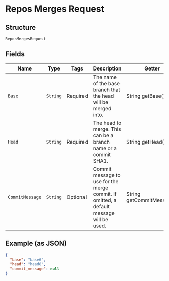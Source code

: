 
# Repos Merges Request

## Structure

`ReposMergesRequest`

## Fields

| Name | Type | Tags | Description | Getter | Setter |
|  --- | --- | --- | --- | --- | --- |
| `Base` | `String` | Required | The name of the base branch that the head will be merged into. | String getBase() | setBase(String base) |
| `Head` | `String` | Required | The head to merge. This can be a branch name or a commit SHA1. | String getHead() | setHead(String head) |
| `CommitMessage` | `String` | Optional | Commit message to use for the merge commit. If omitted, a default message will be used. | String getCommitMessage() | setCommitMessage(String commitMessage) |

## Example (as JSON)

```json
{
  "base": "base6",
  "head": "head8",
  "commit_message": null
}
```

